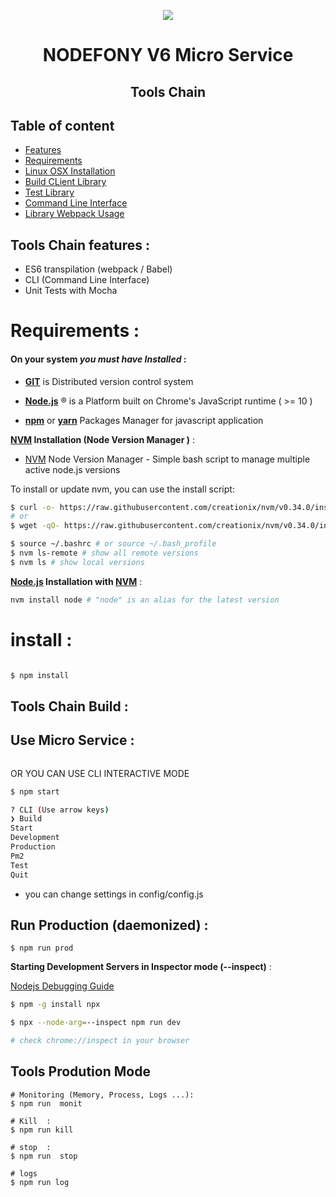 <p align="center">
  <img src="https://github.com/nodefony/nodefony-core/raw/master/src/nodefony/bundles/framework-bundle/Resources/public/images/nodefony-logo.png"><br>
</p>
<h1 align="center">NODEFONY V6 Micro Service</h1>

<h2 align="center">Tools Chain <h2>

## Table of content
-   [Features](#features)
-   [Requirements](#requirements)
-   [Linux OSX Installation](#install)
-   [Build CLient Library](#build)
-   [Test Library](#test)
-   [Command Line Interface](#cli)
-   [Library Webpack Usage](#webpack)

## <a name="features"></a>Tools Chain features :
  -   ES6 transpilation (webpack / Babel)
  -   CLI (Command Line Interface)
  -   Unit Tests with Mocha

# <a name="requirements"></a>Requirements :

#### On your system _you must have Installed_ :

-   **[GIT](http://git-scm.com/)**  is Distributed version control system

-   **[Node.js](https://nodejs.org/)** ® is a Platform built on Chrome's JavaScript runtime ( >= 10 )

-   **[npm](https://www.npmjs.com/)** or **[yarn](https://yarnpkg.com/lang/en/)**  Packages Manager for javascript application

**[NVM](https://github.com/creationix/nvm) Installation (Node Version Manager )** :
-   [NVM](https://github.com/creationix/nvm) Node Version Manager - Simple bash script to manage multiple active node.js versions

  To install or update nvm, you can use the install script:
```sh
$ curl -o- https://raw.githubusercontent.com/creationix/nvm/v0.34.0/install.sh | bash
# or
$ wget -qO- https://raw.githubusercontent.com/creationix/nvm/v0.34.0/install.sh | bash

$ source ~/.bashrc # or source ~/.bash_profile
$ nvm ls-remote # show all remote versions  
$ nvm ls # show local versions
```

**[Node.js](https://nodejs.org/) Installation with [NVM](https://github.com/creationix/nvm)** :
```sh
nvm install node # "node" is an alias for the latest version
```

# <a name="install"></a> install :
```sh

$ npm install

```


## <a name="build"></a>Tools Chain Build :


## <a name="Use"></a> Use Micro Service :

```bash


```

OR YOU CAN USE CLI INTERACTIVE MODE
```bash
$ npm start

? CLI (Use arrow keys)
❯ Build
Start
Development
Production
Pm2
Test
Quit
```

- you can change settings in config/config.js

## <a name="production"></a> Run Production  (daemonized) :
```
$ npm run prod

```

**Starting Development Servers in Inspector mode (--inspect)** :

[Nodejs Debugging Guide](https://nodejs.org/en/docs/guides/debugging-getting-started)
```bash
$ npm -g install npx

$ npx --node-arg=--inspect npm run dev

# check chrome://inspect in your browser
```


## <a name="tools"></a> Tools Prodution Mode
```
# Monitoring (Memory, Process, Logs ...):
$ npm run  monit

# Kill  :
$ npm run kill

# stop  :
$ npm run  stop

# logs
$ npm run log

```
